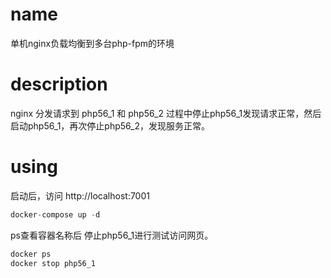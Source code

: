 # name 
单机nginx负载均衡到多台php-fpm的环境

# description
nginx 分发请求到 php56_1 和 php56_2
过程中停止php56_1发现请求正常，然后启动php56_1，再次停止php56_2，发现服务正常。

# using
启动后，访问 http://localhost:7001
```c 
docker-compose up -d
```

ps查看容器名称后 停止php56_1进行测试访问网页。
```c
docker ps 
docker stop php56_1
```

